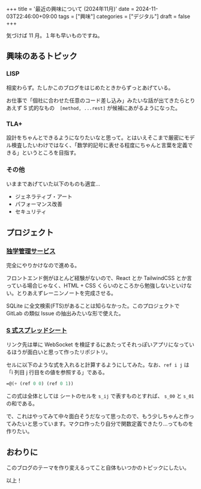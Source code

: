 +++
title = '最近の興味について (2024年11月)'
date = 2024-11-03T22:46:00+09:00
tags = ["興味"]
categories = ["デジタル"]
draft = false
+++

気づけば 11 月。１年も早いものですね。

## 興味のあるトピック

### LISP

相変わらず。たしかこのブログをはじめたときからずっとあげている。

お仕事で「個社に合わせた任意のコード差し込み」みたいな話が出てきたらとりあえず S 式的なもの　`[method, ...rest]` が候補にあがるようになった。

### TLA+

設計をちゃんとできるようになりたいなと思って。とはいえそこまで厳密にモデル検査したいわけではなく、「数学的記号に表せる程度にちゃんと言葉を定義できる」というところを目指す。

### その他

いままであげていた以下のものも適宜...

- ジェネラティブ・アート
- パフォーマンス改善
- セキュリティ

## プロジェクト

### [独学管理サービス](https://github.com/yami0thiele/self-learning-manager)

完全にやりかけなので進める。

フロントエンド側がほとんど経験がないので、React とか TailwindCSS とか言っている場合じゃなく、HTML + CSS くらいのところから勉強しないといけない。とりあえずレーニンノートを完成させる。

SQLite に全文検索(FTS)があることは知らなかった。このプロジェクトで GitLab の類似 Issue の抽出みたいな形で使えた。

### [S 式スプレッドシート](https://github.com/yami0thiele/ws-simple-spreadsheet)

リンク先は単に WebSocket を検証するにあたってそれっぽいアプリになっているほうが面白いと思って作ったリポジトリ。

セルに以下のような式を入れると計算するようにしてみた。なお、`ref i j` は 「i 列目 j 行目をの値を参照する」である。

```lisp
=@(+ (ref 0 0) (ref 0 1))
```

この式は全体としては シートのセルを `s_ij` で表すものとすれば、 `s_00` と `s_01` の和である。

で、これはやってみて中々面白そうだなって思ったので、もう少しちゃんと作ってみたいと思っています。マクロ作ったり自分で関数定義できたり...ってものを作りたい。

## おわりに

このブログのテーマを作り変えるってこと自体もいつかのトピックにしたい。

以上！
